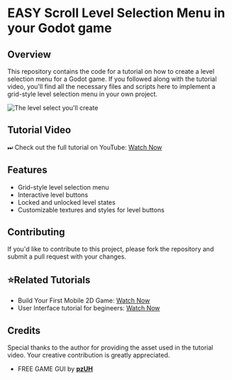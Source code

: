 # EASY Scroll Level Selection Menu in your Godot game

## Overview
This repository contains the code for a tutorial on how to create a level selection menu for a Godot game. If you followed along with the tutorial video, you'll find all the necessary files and scripts here to implement a grid-style level selection menu in your own project.

![The level select you'll create](./assets/LevelSelect.gif)

## Tutorial Video
⏭ Check out the full tutorial on YouTube: [Watch Now]()

## Features
- Grid-style level selection menu
- Interactive level buttons
- Locked and unlocked level states
- Customizable textures and styles for level buttons

## Contributing
If you'd like to contribute to this project, please fork the repository and submit a pull request with your changes.


## ⭐Related Tutorials
- Build Your First Mobile 2D Game: [Watch Now](https://youtu.be/tO3kLfvN6s4?si=L7vo0y6alrTtE3cZ)
- User Interface tutorial for begineers: [Watch Now](https://youtu.be/pIwHjnONS9A?si=qsRaymWJAkAE5SVz)

## Credits
Special thanks to the author for providing the asset used in the tutorial video. Your creative contribution is greatly appreciated.
- FREE GAME GUI by [**pzUH**](https://pzuh.itch.io/free-game-gui)
